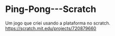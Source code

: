 # Ping-Pong---Scratch
Um jogo que criei usando a plataforma no scratch.
https://scratch.mit.edu/projects/720879660
